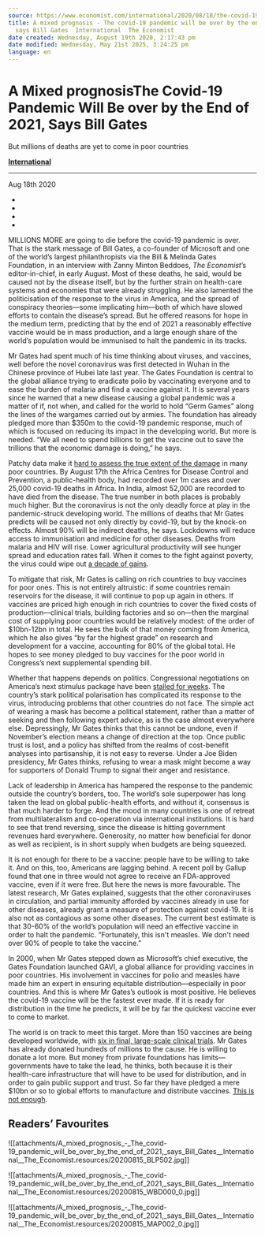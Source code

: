 ```yaml
---
source: https://www.economist.com/international/2020/08/18/the-covid-19-pandemic-will-be-over-by-the-end-of-2021-says-bill-gates
title: A mixed prognosis - The covid-19 pandemic will be over by the end of 2021,
  says Bill Gates  International  The Economist
date created: Wednesday, August 19th 2020, 2:17:43 pm
date modified: Wednesday, May 21st 2025, 3:24:25 pm
language: en
---
```


# A Mixed prognosisThe Covid-19 Pandemic Will Be over by the End of 2021, Says Bill Gates

But millions of deaths are yet to come in poor countries

**[International](https://www.economist.com/international/)**

* * *

Aug 18th 2020

* 

* 
* 
* 

MILLIONS MORE are going to die before the covid-19 pandemic is over. That is the stark message of Bill Gates, a co-founder of Microsoft and one of the world’s largest philanthropists via the Bill & Melinda Gates Foundation, in an interview with Zanny Minton Beddoes, _The Economist_’s editor-in-chief, in early August. Most of these deaths, he said, would be caused not by the disease itself, but by the further strain on health-care systems and economies that were already struggling. He also lamented the politicisation of the response to the virus in America, and the spread of conspiracy theories—some implicating him—both of which have slowed efforts to contain the disease’s spread. But he offered reasons for hope in the medium term, predicting that by the end of 2021 a reasonably effective vaccine would be in mass production, and a large enough share of the world’s population would be immunised to halt the pandemic in its tracks.

Mr Gates had spent much of his time thinking about viruses, and vaccines, well before the novel coronavirus was first detected in Wuhan in the Chinese province of Hubei late last year. The Gates Foundation is central to the global alliance trying to eradicate polio by vaccinating everyone and to ease the burden of malaria and find a vaccine against it. It is several years since he warned that a new disease causing a global pandemic was a matter of if, not when, and called for the world to hold “Germ Games” along the lines of the wargames carried out by armies. The foundation has already pledged more than $350m to the covid-19 pandemic response, much of which is focused on reducing its impact in the developing world. But more is needed. “We all need to spend billions to get the vaccine out to save the trillions that the economic damage is doing,” he says.

Patchy data make it [hard to assess the true extent of the damage](https://www.economist.com/middle-east-and-africa/2020/08/08/africa-closes-in-on-1m-reported-cases-of-covid-19) in many poor countries. By August 17th the Africa Centres for Disease Control and Prevention, a public-health body, had recorded over 1m cases and over 25,000 covid-19 deaths in Africa. In India, almost 52,000 are recorded to have died from the disease. The true number in both places is probably much higher. But the coronavirus is not the only deadly force at play in the pandemic-struck developing world. The millions of deaths that Mr Gates predicts will be caused not only directly by covid-19, but by the knock-on effects. Almost 90% will be indirect deaths, he says. Lockdowns will reduce access to immunisation and medicine for other diseases. Deaths from malaria and HIV will rise. Lower agricultural productivity will see hunger spread and education rates fall. When it comes to the fight against poverty, the virus could wipe out [a decade of gains](https://www.economist.com/international/2020/05/23/covid-19-is-undoing-years-of-progress-in-curbing-global-poverty).

To mitigate that risk, Mr Gates is calling on rich countries to buy vaccines for poor ones. This is not entirely altruistic: if some countries remain reservoirs for the disease, it will continue to pop up again in others. If vaccines are priced high enough in rich countries to cover the fixed costs of production—clinical trials, building factories and so on—then the marginal cost of supplying poor countries would be relatively modest: of the order of $10bn-12bn in total. He sees the bulk of that money coming from America, which he also gives “by far the highest grade” on research and development for a vaccine, accounting for 80% of the global total. He hopes to see money pledged to buy vaccines for the poor world in Congress’s next supplemental spending bill.

Whether that happens depends on politics. Congressional negotiations on America’s next stimulus package have been [stalled for weeks](https://www.economist.com/united-states/2020/08/12/donald-trumps-executive-orders-do-little-for-hard-hit-americans). The country’s stark political polarisation has complicated its response to the virus, introducing problems that other countries do not face. The simple act of wearing a mask has become a political statement, rather than a matter of seeking and then following expert advice, as is the case almost everywhere else. Depressingly, Mr Gates thinks that this cannot be undone, even if November’s election means a change of direction at the top. Once public trust is lost, and a policy has shifted from the realms of cost-benefit analyses into partisanship, it is not easy to reverse. Under a Joe Biden presidency, Mr Gates thinks, refusing to wear a mask might become a way for supporters of Donald Trump to signal their anger and resistance.

Lack of leadership in America has hampered the response to the pandemic outside the country’s borders, too. The world’s sole superpower has long taken the lead on global public-health efforts, and without it, consensus is that much harder to forge. And the mood in many countries is one of retreat from multilateralism and co-operation via international institutions. It is hard to see that trend reversing, since the disease is hitting government revenues hard everywhere. Generosity, no matter how beneficial for donor as well as recipient, is in short supply when budgets are being squeezed.

It is not enough for there to be a vaccine: people have to be willing to take it. And on this, too, Americans are lagging behind. A recent poll by Gallup found that one in three would not agree to receive an FDA-approved vaccine, even if it were free. But here the news is more favourable. The latest research, Mr Gates explained, suggests that the other coronaviruses in circulation, and partial immunity afforded by vaccines already in use for other diseases, already grant a measure of protection against covid-19. It is also not as contagious as some other diseases. The current best estimate is that 30-60% of the world’s population will need an effective vaccine in order to halt the pandemic. “Fortunately, this isn't measles. We don't need over 90% of people to take the vaccine.”

In 2000, when Mr Gates stepped down as Microsoft’s chief executive, the Gates Foundation launched GAVI, a global alliance for providing vaccines in poor countries. His involvement in vaccines for polio and measles have made him an expert in ensuring equitable distribution—especially in poor countries. And this is where Mr Gates’s outlook is most positive. He believes the covid-19 vaccine will be the fastest ever made. If it is ready for distribution in the time he predicts, it will be by far the quickest vaccine ever to come to market.

The world is on track to meet this target. More than 150 vaccines are being developed worldwide, with [six in final, large-scale clinical trials](https://www.economist.com/finance-and-economics/2020/08/08/hard-questions-as-scientists-and-governments-seek-covid-19-vaccines). Mr Gates has already donated hundreds of millions to the cause. He is willing to donate a lot more. But money from private foundations has limits—governments have to take the lead, he thinks, both because it is their health-care infrastructure that will have to be used for distribution, and in order to gain public support and trust. So far they have pledged a mere $10bn or so to global efforts to manufacture and distribute vaccines. [This is not enough](https://www.economist.com/leaders/2020/08/08/the-world-is-spending-nowhere-near-enough-on-a-coronavirus-vaccine).

## Readers’ Favourites

![[attachments/A_mixed_prognosis_-_The_covid-19_pandemic_will_be_over_by_the_end_of_2021,_says_Bill_Gates__International__The_Economist.resources/20200815_BLP502.jpg]]

![[attachments/A_mixed_prognosis_-_The_covid-19_pandemic_will_be_over_by_the_end_of_2021,_says_Bill_Gates__International__The_Economist.resources/20200815_WBD000_0.jpg]]

![[attachments/A_mixed_prognosis_-_The_covid-19_pandemic_will_be_over_by_the_end_of_2021,_says_Bill_Gates__International__The_Economist.resources/20200815_MAP002_0.jpg]]
